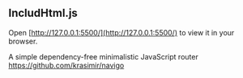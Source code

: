 ## IncludHtml.js

Open [http://127.0.0.1:5500/](http://127.0.0.1:5500/) to view it in your browser.


 A simple dependency-free minimalistic JavaScript router
    https://github.com/krasimir/navigo